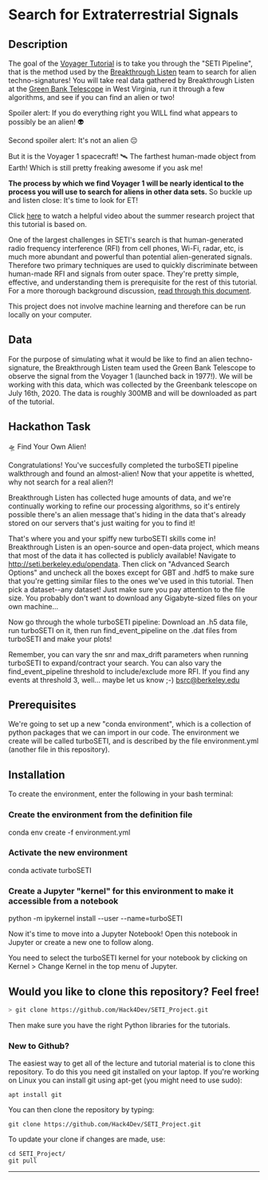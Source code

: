 # Search for Extraterrestrial Signals

## Description

The goal of the [Voyager Tutorial](https://github.com/Hack4Dev/SETI_Project/blob/main/VoyagerTutorial.ipynb) is to take you through the "SETI Pipeline", that is the method used by the [Breakthrough Listen](https://seti.berkeley.edu/listen/) team to search for alien techno-signatures! You will take real data gathered by Breakthrough Listen at the [Green Bank Telescope](https://en.wikipedia.org/wiki/Green_Bank_Telescope) in West Virginia, run it through a few algorithms, and see if you can find an alien or two!

Spoiler alert: If you do everything right you WILL find what appears to possibly be an alien! 👽

Second spoiler alert: It's not an alien 😔

But it is the Voyager 1 spacecraft! 🛰️ The farthest human-made object from Earth! Which is still pretty freaking awesome if you ask me!

**The process by which we find Voyager 1 will be nearly identical to the process you will use to search for aliens in other data sets.** So buckle up and listen close: It's time to look for ET!

Click [here](https://www.youtube.com/watch?v=EFxUHoXW1cA) to watch a helpful video about the summer research project that this tutorial is based on.

One of the largest challenges in SETI's search is that human-generated radio frequency interference (RFI) from cell phones, Wi-Fi, radar, etc, is much more abundant and powerful than potential alien-generated signals. Therefore two primary techniques are used to quickly discriminate between human-made RFI and signals from outer space. They're pretty simple, effective, and understanding them is prerequisite for the rest of this tutorial. For a more thorough background discussion, [read through this document](https://github.com/UCBerkeleySETI/breakthrough/tree/master/GBT).

This project does not involve machine learning and therefore can be run locally on your computer.

## Data

For the purpose of simulating what it would be like to find an alien techno-signature, the Breakthrough Listen team used the Green Bank Telescope to observe the signal from the Voyager 1 (launched back in 1977!). We will be working with this data, which was collected by the Greenbank telescope on July 16th, 2020. The data is roughly 300MB and will be downloaded as part of the tutorial.

## Hackathon Task

🛸 Find Your Own Alien!

Congratulations! You've succesfully completed the turboSETI pipeline walkthrough and found an almost-alien! Now that your appetite is whetted, why not search for a real alien?!

Breakthrough Listen has collected huge amounts of data, and we're continually working to refine our processing algorithms, so it's entirely possible there's an alien message that's hiding in the data that's already stored on our servers that's just waiting for you to find it!

That's where you and your spiffy new turboSETI skills come in! Breakthrough Listen is an open-source and open-data project, which means that most of the data it has collected is publicly available! Navigate to http://seti.berkeley.edu/opendata. Then click on "Advanced Search Options" and uncheck all the boxes except for GBT and .hdf5 to make sure that you're getting similar files to the ones we've used in this tutorial. Then pick a dataset--any dataset! Just make sure you pay attention to the file size. You probably don't want to download any Gigabyte-sized files on your own machine...

Now go through the whole turboSETI pipeline: Download an .h5 data file, run turboSETI on it, then run find_event_pipeline on the .dat files from turboSETI and make your plots!

Remember, you can vary the snr and max_drift parameters when running turboSETI to expand/contract your search. You can also vary the find_event_pipeline threshold to include/exclude more RFI. If you find any events at threshold 3, well... maybe let us know ;-) bsrc@berkeley.edu


## Prerequisites

We're going to set up a new "conda environment", which is a collection of python packages that we can import in our code. The environment we create will be called turboSETI, and is described by the file environment.yml (another file in this repository).

## Installation

To create the environment, enter the following in your bash terminal:

### Create the environment from the definition file
conda env create -f environment.yml
### Activate the new environment
conda activate turboSETI
### Create a Jupyter "kernel" for this environment to make it accessible from a notebook
python -m ipykernel install --user --name=turboSETI

Now it's time to move into a Jupyter Notebook! Open this notebook in Jupyter or create a new one to follow along.

You need to select the turboSETI kernel for your notebook by clicking on Kernel > Change Kernel in the top menu of Jupyter.

## Would you like to clone this repository? Feel free!

```bash
> git clone https://github.com/Hack4Dev/SETI_Project.git
```

Then make sure you have the right Python libraries for the tutorials. 


### New to Github?

The easiest way to get all of the lecture and tutorial material is to clone this repository. To do this you need git installed on your laptop. If you're working on Linux you can install git using apt-get (you might need to use sudo):

```
apt install git
```

You can then clone the repository by typing:

```
git clone https://github.com/Hack4Dev/SETI_Project.git
```

To update your clone if changes are made, use:

```
cd SETI_Project/
git pull
```

-----
